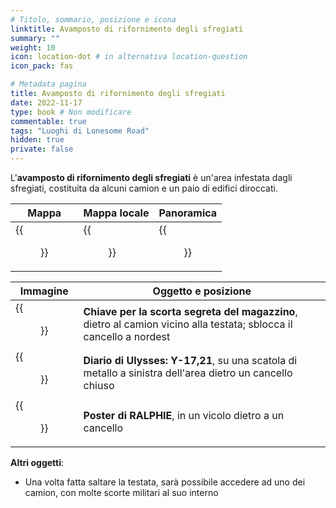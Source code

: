 ```yaml
---
# Titolo, sommario, posizione e icona
linktitle: Avamposto di rifornimento degli sfregiati
summary: ""
weight: 10
icon: location-dot # in alternativa location-question
icon_pack: fas

# Metadata pagina
title: Avamposto di rifornimento degli sfregiati
date: 2022-11-17
type: book # Non modificare
commentable: true
tags: "Luoghi di Lonesome Road"
hidden: true
private: false
---
```


<div class="fnv">


L'**avamposto di rifornimento degli sfregiati** è un'area infestata dagli sfregiati, costituita da alcuni camion e un paio di edifici diroccati. 

| Mappa | Mappa locale | Panoramica |
| ----- | ------------ | ---------- |
| {{<figure src="fnv/MM_supply_outpost_loc.webp">}}      |  {{<figure src="fnv/LR_mm_supply_outpost_loc.webp">}}            | {{<figure src="fnv/MM_supply_outpost.webp">}}           |

| Immagine | Oggetto e posizione |
| -------- | ------------------- |
|  {{<figure src="fnv/MM_supply_outpost_warehouse_stash_key.webp">}}        |  **Chiave per la scorta segreta del magazzino**, dietro al camion vicino alla testata; sblocca il cancello a nordest                   |
| {{<figure src="fnv/FNVLR_Ulysses_log_Y-17_21.webp">}}         | **Diario di Ulysses: Y-17,21**, su una scatola di metallo a sinistra dell'area dietro un cancello chiuso                    |
|  {{<figure src="fnv/Ralphie_poster_warehouse.webp">}}        | **Poster di RALPHIE**, in un vicolo dietro a un cancello                    | 

**Altri oggetti**:
- Una volta fatta saltare la testata, sarà possibile accedere ad uno dei camion, con molte scorte militari al suo interno

</div>


